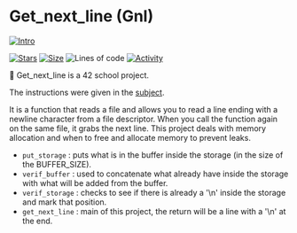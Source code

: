 # Get_next_line (Gnl)

 [![Intro](https://img.shields.io/badge/Cursus-Get_next_line-success?style=for-the-badge&logo=42)](https://github.com/bshintak/Gnl)
 
 [![Stars](https://img.shields.io/github/stars/bshintak/Get_Next_Line?color=ffff00&label=Stars&logo=Stars&style=?style=flat)](https://github.com/bshintak/Get_Next_Line)
 [![Size](https://img.shields.io/github/repo-size/bshintak/Get_Next_Line?color=blue&label=Size&logo=Size&style=?style=flat)](https://github.com/bshintak/Get_Next_Line) 
 ![Lines of code](https://img.shields.io/tokei/lines/github/bshintak/Get_Next_line?color=blueviolet)
 [![Activity](https://img.shields.io/github/last-commit/bshintak/Get_Next_Line?color=red&label=Last%20Commit&style=flat)](https://github.com/bshintak/Get_Next_Line)

📖 Get_next_line is a 42 school project.

The instructions were given in the [subject](https://github.com/bshintak/Get_Next_Line/blob/master/subject_gnl.pdf).

It is a function that reads a file and allows you to read a line ending with a newline character from a file descriptor. When you call the function again on 
the same file, it grabs the next line. This project deals with memory allocation and when to free and allocate memory to prevent leaks.

- `put_storage` : puts what is in the buffer inside the storage (in the size of the BUFFER_SIZE).
- `verif_buffer` : used to concatenate what already have inside the storage with what will be added from the buffer.
- `verif_storage` : checks to see if there is already a '\n' inside the storage and mark that position.
- `get_next_line` : main of this project, the return will be a line with a '\n' at the end.
